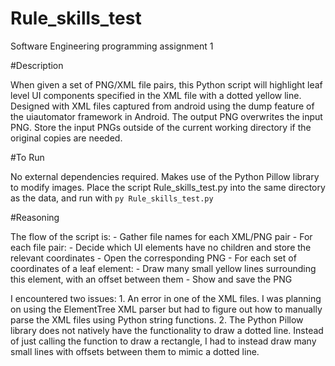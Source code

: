 # Rule_skills_test
Software Engineering programming assignment 1

#Description

When given a set of PNG/XML file pairs, this Python script will highlight leaf level UI components specified in the XML file with a dotted yellow line. Designed with XML files captured from android using the dump feature of the uiautomator framework in Android. The output PNG overwrites the input PNG. Store the input PNGs outside of the current working directory if the original copies are needed.

#To Run

No external dependencies required. Makes use of the Python Pillow library to modify images. Place the script Rule_skills_test.py into the same directory as the data, and run with `py Rule_skills_test.py`

#Reasoning

The flow of the script is:
    - Gather file names for each XML/PNG pair
    - For each file pair:
        - Decide which UI elements have no children and store the relevant coordinates
        - Open the corresponding PNG
        - For each set of coordinates of a leaf element:
            - Draw many small yellow lines surrounding this element, with an offset between them
        - Show and save the PNG

I encountered two issues:
    1. An error in one of the XML files. I was planning on using the ElementTree XML parser but had to figure out how to manually parse the XML files using Python string functions.
    2. The Python Pillow library does not natively have the functionality to draw a dotted line. Instead of just calling the function to draw a rectangle, I had to instead draw many small lines with offsets between them to mimic a dotted line.